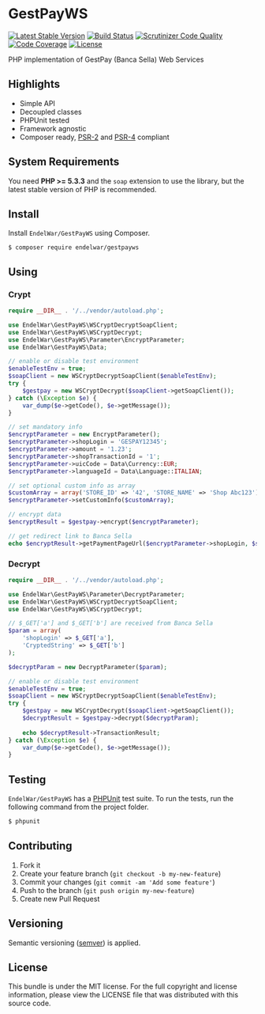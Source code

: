 # GestPayWS

[![Latest Stable Version](https://poser.pugx.org/endelwar/gestpayws/v/stable.svg)](https://packagist.org/packages/endelwar/gestpayws)
[![Build Status](https://travis-ci.org/endelwar/GestPayWS.svg?branch=master)](https://travis-ci.org/endelwar/GestPayWS)
[![Scrutinizer Code Quality](https://scrutinizer-ci.com/g/endelwar/GestPayWS/badges/quality-score.png?b=master)](https://scrutinizer-ci.com/g/endelwar/GestPayWS/?branch=master)
[![Code Coverage](https://scrutinizer-ci.com/g/endelwar/GestPayWS/badges/coverage.png?b=master)](https://scrutinizer-ci.com/g/endelwar/GestPayWS/?branch=master)
[![License](https://img.shields.io/packagist/l/endelwar/gestpayws.svg)](https://packagist.org/packages/endelwar/gestpayws)

PHP implementation of GestPay (Banca Sella) Web Services

## Highlights

- Simple API
- Decoupled classes
- PHPUnit tested
- Framework agnostic
- Composer ready, [PSR-2][] and [PSR-4][] compliant

## System Requirements

You need **PHP >= 5.3.3** and the `soap` extension to use the library, but the latest stable version of PHP is recommended.

## Install

Install `EndelWar/GestPayWS` using Composer.

```
$ composer require endelwar/gestpayws
```

## Using
### Crypt
``` php
require __DIR__ . '/../vendor/autoload.php';

use EndelWar\GestPayWS\WSCryptDecryptSoapClient;
use EndelWar\GestPayWS\WSCryptDecrypt;
use EndelWar\GestPayWS\Parameter\EncryptParameter;
use EndelWar\GestPayWS\Data;

// enable or disable test environment
$enableTestEnv = true;
$soapClient = new WSCryptDecryptSoapClient($enableTestEnv);
try {
    $gestpay = new WSCryptDecrypt($soapClient->getSoapClient());
} catch (\Exception $e) {
    var_dump($e->getCode(), $e->getMessage());
}

// set mandatory info
$encryptParameter = new EncryptParameter();
$encryptParameter->shopLogin = 'GESPAY12345';
$encryptParameter->amount = '1.23';
$encryptParameter->shopTransactionId = '1';
$encryptParameter->uicCode = Data\Currency::EUR;
$encryptParameter->languageId = Data\Language::ITALIAN;

// set optional custom info as array
$customArray = array('STORE_ID' => '42', 'STORE_NAME' => 'Shop Abc123');
$encryptParameter->setCustomInfo($customArray);

// encrypt data
$encryptResult = $gestpay->encrypt($encryptParameter);

// get redirect link to Banca Sella
echo $encryptResult->getPaymentPageUrl($encryptParameter->shopLogin, $soapClient->wsdlEnvironment);
```

### Decrypt
``` php
require __DIR__ . '/../vendor/autoload.php';

use EndelWar\GestPayWS\Parameter\DecryptParameter;
use EndelWar\GestPayWS\WSCryptDecryptSoapClient;
use EndelWar\GestPayWS\WSCryptDecrypt;

// $_GET['a'] and $_GET['b'] are received from Banca Sella
$param = array(
    'shopLogin' => $_GET['a'],
    'CryptedString' => $_GET['b']
);

$decryptParam = new DecryptParameter($param);

// enable or disable test environment
$enableTestEnv = true;
$soapClient = new WSCryptDecryptSoapClient($enableTestEnv);
try {
    $gestpay = new WSCryptDecrypt($soapClient->getSoapClient());
    $decryptResult = $gestpay->decrypt($decryptParam);
    
    echo $decryptResult->TransactionResult;
} catch (\Exception $e) {
    var_dump($e->getCode(), $e->getMessage());
}
```

## Testing

`EndelWar/GestPayWS` has a [PHPUnit](https://phpunit.de) test suite. To run the tests, run the following command from the project folder.

``` bash
$ phpunit
```

## Contributing

1. Fork it
2. Create your feature branch (`git checkout -b my-new-feature`)
3. Commit your changes (`git commit -am 'Add some feature'`)
4. Push to the branch (`git push origin my-new-feature`)
5. Create new Pull Request

## Versioning

Semantic versioning ([semver](http://semver.org/)) is applied.

## License

This bundle is under the MIT license. For the full copyright and license information, please view the LICENSE file that
was distributed with this source code.

[PSR-2]: https://github.com/php-fig/fig-standards/blob/master/accepted/PSR-2-coding-style-guide.md
[PSR-4]: https://github.com/php-fig/fig-standards/blob/master/accepted/PSR-4-autoloader.md